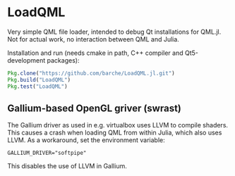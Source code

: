 # LoadQML

Very simple QML file loader, intended to debug Qt installations for QML.jl. Not for actual work, no interaction between QML and Julia.

Installation and run (needs cmake in path, C++ compiler and Qt5-development packages):

```julia
Pkg.clone("https://github.com/barche/LoadQML.jl.git")
Pkg.build("LoadQML")
Pkg.test("LoadQML")
```

## Gallium-based OpenGL griver (swrast)
The Gallium driver as used in e.g. virtualbox uses LLVM to compile shaders. This causes a crash when loading QML from within Julia, which also uses LLVM. As a workaround, set the environment variable:

```
GALLIUM_DRIVER="softpipe"
```

This disables the use of LLVM in Gallium.
